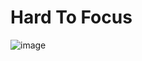 # Hard To Focus
![image](https://github.com/user-attachments/assets/b0a73caa-791a-4578-9ed2-ed484f772350)

